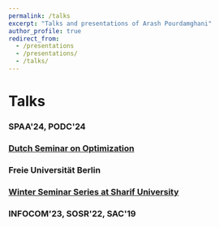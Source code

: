 ```yaml
---
permalink: /talks
excerpt: "Talks and presentations of Arash Pourdamghani"
author_profile: true
redirect_from: 
  - /presentations
  - /presentations/
  - /talks/
---
```




# Talks

### SPAA'24, PODC'24
### [Dutch Seminar on Optimization](https://wsc.project.cwi.nl/dutch-optimization-seminar/events/seminar-danish-kashaev-cwi-and-arash-pourdamghani-tu-berlin-2-phd-talks)
### Freie Universität Berlin
### [Winter Seminar Series at Sharif University](https://www.youtube.com/watch?v=op_x7zDYK2A)
### INFOCOM'23, SOSR'22, SAC'19 